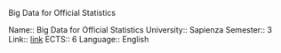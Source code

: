 Big Data for Official Statistics

Name:: Big Data for Official Statistics
University:: Sapienza
Semester:: 3
Link:: [link](https://corsidilaurea.uniroma1.it/en/view-course-details/2018/29939/20200227120101/b584b46c-55eb-4260-a69b-187393190eb7/b35c3ec4-6eab-4bb1-8b35-435860937bb4/e6921a78-d90c-4f07-9ec0-2f0150a88a76/29990839-d302-400f-a5b6-942faae74e80)
ECTS:: 6
Language:: English